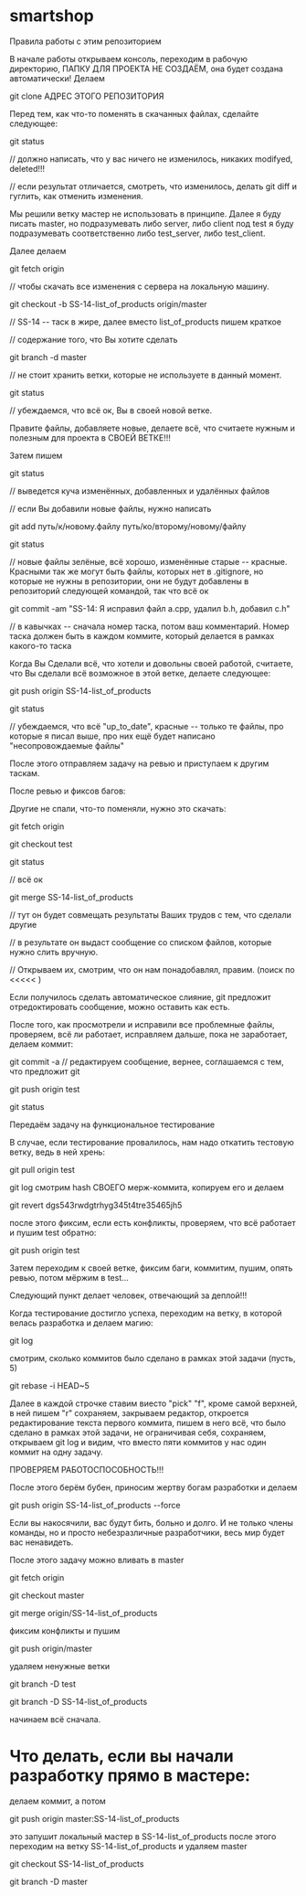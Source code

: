 # smartshop

Правила работы с этим репозиторием

В начале работы открываем консоль, переходим в рабочую директорию, ПАПКУ ДЛЯ ПРОЕКТА НЕ СОЗДАЁМ, она будет создана автоматически! Делаем

git clone АДРЕС ЭТОГО РЕПОЗИТОРИЯ

Перед тем, как что-то поменять в скачанных файлах, сделайте следующее:

git status

// должно написать, что у вас ничего не изменилось, никаких modifyed, deleted!!!

// если результат отличается, смотреть, что изменилось, делать git diff и гуглить, как отменить изменения.

Мы решили ветку мастер не использовать в принципе. Далее я буду писать master, но подразумевать либо server, либо client под test я буду подразумевать соответственно либо test_server, либо test_client.

Далее делаем

git fetch origin

// чтобы скачать все изменения с сервера на локальную машину.

git checkout -b SS-14-list_of_products origin/master

// SS-14 -- таск в жире, далее вместо list_of_products пишем краткое

// содержание того, что Вы хотите сделать

git branch -d master

// не стоит хранить ветки, которые не используете в данный момент.

git status

// убеждаемся, что всё ок, Вы в своей новой ветке.

Правите файлы, добавляете новые, делаете всё, что считаете нужным и полезным для проекта в СВОЕЙ ВЕТКЕ!!!

Затем пишем

git status

// выведется куча изменённых, добавленных и удалённых файлов 

// если Вы добавили новые файлы, нужно написать 

git add путь/к/новому.файлу путь/ко/второму/новому/файлу

git status

// новые файлы зелёные, всё хорошо, изменённые старые -- красные. Красными так же могут быть файлы, которых нет в .gitignore, но которые не нужны в репозитории, они не будут добавлены в репозиторий следующей командой, так что всё ок

git commit -am "SS-14: Я исправил файл a.cpp, удалил b.h, добавил c.h"

// в кавычках -- сначала номер таска, потом ваш комментарий. Номер таска должен быть в каждом коммите, который делается в рамках какого-то таска

Когда Вы Сделали всё, что хотели и довольны своей работой, считаете, что Вы сделали всё возможное в этой ветке, делаете следующее:

git push origin SS-14-list_of_products

git status

// убеждаемся, что всё "up_to_date", красные -- только те файлы, про которые я писал выше, про них ещё будет написано "несопровождаемые файлы"

После этого отправляем задачу на ревью и приступаем к другим таскам.

После ревью и фиксов багов:

Другие не спали, что-то поменяли, нужно это скачать:

git fetch origin

git checkout test

git status

// всё ок

git merge SS-14-list_of_products

// тут он будет совмещать результаты Ваших трудов с тем, что сделали другие

// в результате он выдаст сообщение со списком файлов, которые нужно слить вручную.

// Открываем их, смотрим, что он нам понадобавлял, правим. (поиск по <<<<< )

Если получилось сделать автоматическое слияние, git предложит отредоктировать сообщение, можно оставить как есть.

После того, как просмотрели и исправили все проблемные файлы, проверяем, всё ли работает, исправляем дальше, пока не заработает, делаем коммит:

git commit -a
// редактируем сообщение, вернее, соглашаемся с тем, что предложит git

git push origin test

git status

Передаём задачу на функциональное тестирование

В случае, если тестирование провалилось, нам надо откатить тестовую ветку, ведь в ней хрень:

git pull origin test

git log смотрим hash СВОЕГО мерж-коммита, копируем его и делаем

git revert dgs543rwdgtrhyg345t4tre35465jh5

после этого фиксим, если есть конфликты, проверяем, что всё работает и пушим test обратно:

git push origin test

Затем переходим к своей ветке, фиксим баги, коммитим, пушим, опять ревью, потом мёржим в test...

Следующий пункт делает человек, отвечающий за деплой!!!

Когда тестирование достигло успеха, переходим на ветку, в которой велась разработка и делаем магию:

git log

смотрим, сколько коммитов было сделано в рамках этой задачи (пусть, 5)

git rebase -i HEAD~5

Далее в каждой строчке ставим виесто "pick" "f", кроме самой верхней, в ней пишем "r" сохраняем, закрываем редактор, откроется редактирование текста первого коммита, пишем в него всё, что было сделано в рамках этой задачи, не ограничивая себя, сохраняем, открываем git log и видим, что вместо пяти коммитов у нас один коммит на одну задачу.

ПРОВЕРЯЕМ РАБОТОСПОСОБНОСТЬ!!!

После этого берём бубен, приносим жертву богам разработки и делаем

git push origin SS-14-list_of_products --force

Если вы накосячили, вас будут бить, больно и долго. И не только члены команды, но и просто небезразличные разработчики, весь мир будет вас ненавидеть.

После этого задачу можно вливать в master

git fetch origin

git checkout master

git merge origin/SS-14-list_of_products

фиксим конфликты и пушим

git push origin/master

удаляем ненужные ветки

git branch -D test

git branch -D SS-14-list_of_products

начинаем всё сначала.

# Что делать, если вы начали разработку прямо в мастере:

делаем коммит, а потом

git push origin master:SS-14-list_of_products

это запушит локальный мастер в SS-14-list_of_products после этого переходим на ветку SS-14-list_of_products и удаляем master

git checkout SS-14-list_of_products

git branch -D master

